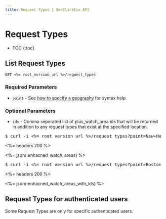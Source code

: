 ```yaml
---
title: Request Types | SeeClickFix API
---
```


# Request Types

* TOC
{:toc}
 
## List Request Types

    GET <%= root_version_url %>/request_types
    
### Required Parameters

* `point` - See <a href="/#geography">how to specify a geography</a> for syntax help.

### Optional Parameters

* `ids` - Comma seperated list of plus_watch_area ids that will be returned in addition to any request types that exist at the specified location.

<pre class="terminal">
$ curl -i <%= root_version_url %>/request_types?point=New+Haven,+CT
</pre>

<%= headers 200 %>

<%= json(:enhacned_watch_areas) %>

<pre class="terminal">
$ curl -i <%= root_version_url %>/request_types?point=Boston,+Ma&ids=201
</pre>

<%= headers 200 %>

<%= json(:enhacned_watch_areas_with_ids) %>

## Request Types for authenticated users

Some Request Types are only for specific authenticated users.
